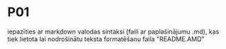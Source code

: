 # P01
iepazīties ar markdown valodas sintaksi (faili ar paplašinājumu .md), kas tiek lietota lai nodrošinātu teksta formatēšanu faila "README.AMD"
